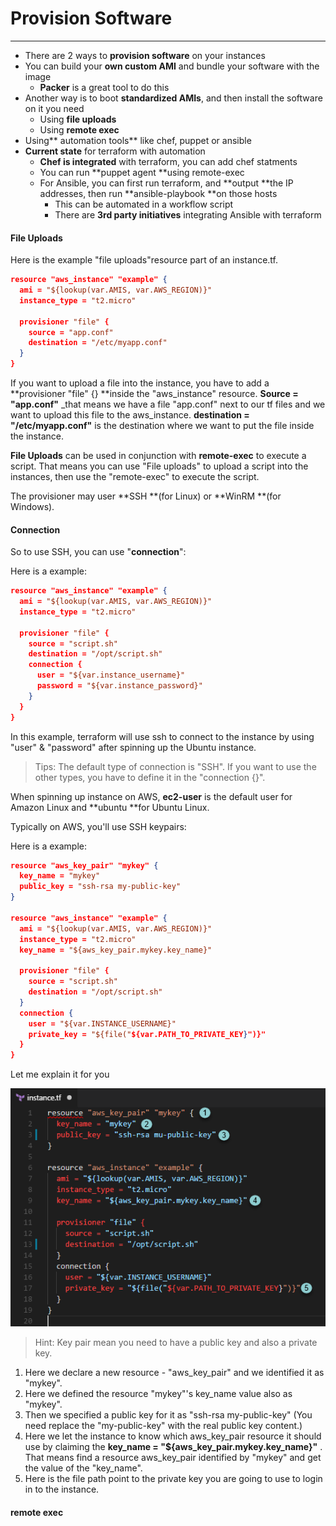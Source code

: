 # Provision Software

---

* There are 2 ways to **provision software** on your instances
* You can build your **own custom AMI** and bundle your software with the image
  * **Packer** is a great tool to do this
* Another way is to boot **standardized AMIs**, and then install the software on it you need
  * Using **file uploads**
  * Using **remote exec**
* Using** automation tools** like chef, puppet or ansible
* **Current state** for terraform with automation
  * **Chef is integrated** with terraform, you can add chef statments
  * You can run **puppet agent **using remote-exec
  * For Ansible, you can first run terraform, and **output **the IP addresses, then run **ansible-playbook **on those hosts
    * This can be automated in a workflow script
    * There are **3rd party initiatives** integrating Ansible with terraform

#### File Uploads

Here is the example "file uploads"resource part of an instance.tf.

```json
resource "aws_instance" "example" {
  ami = "${lookup(var.AMIS, var.AWS_REGION)}"
  instance_type = "t2.micro"

  provisioner "file" {
    source = "app.conf"
    destination = "/etc/myapp.conf"
  }
}
```

If you want to upload a file into the instance, you have to add a **provisioner "file" {} **inside the "aws\_instance" resource. **Source = "app.conf"** \_that means we have a file "app.conf" next to our tf files and we want to upload this file to the aws\_instance. **destination = "/etc/myapp.conf"** is the destination where we want to put the file inside the instance.

**File Uploads** can be used in conjunction with **remote-exec** to execute a script. That means you can use "File uploads" to upload a script into the instances, then use the "remote-exec" to execute the script.

The provisioner may user **SSH **\(for Linux\) or **WinRM **\(for Windows\).

#### Connection

So to use SSH, you can use "**connection**":

Here is a example:

```json
resource "aws_instance" "example" {
  ami = "${lookup(var.AMIS, var.AWS_REGION)}"
  instance_type = "t2.micro"

  provisioner "file" {
    source = "script.sh"
    destination = "/opt/script.sh"
    connection {
      user = "${var.instance_username}"
      password = "${var.instance_password}"
    }
  }
}
```

In this example, terraform will use ssh to connect to the instance by using "user" & "password" after spinning up the Ubuntu instance.

> Tips: The default type of connection is "SSH". If you want to use the other types, you have to define it in the "connection {}".

When spinning up instance on AWS, **ec2-user** is the default user for Amazon Linux and **ubuntu **for Ubuntu Linux.

Typically on AWS, you'll use SSH keypairs:

Here is a example:

```json
resource "aws_key_pair" "mykey" {
  key_name = "mykey"
  public_key = "ssh-rsa my-public-key"
}

resource "aws_instance" "example" {
  ami = "${lookup(var.AMIS, var.AWS_REGION)}"
  instance_type = "t2.micro"
  key_name = "${aws_key_pair.mykey.key_name}"

  provisioner "file" {
    source = "script.sh"
    destination = "/opt/script.sh"
  }
  connection {
    user = "${var.INSTANCE_USERNAME}"
    private_key = "${file("${var.PATH_TO_PRIVATE_KEY}")}"
  }
}
```

Let me explain it for you 

![](/images/ps-sshkeypairexplain.png)

> Hint: Key pair mean you need to have a public key and also a private key.

1. Here we declare a new resource - "aws\_key\_pair"  and we identified it as "mykey".
2. Here we defined the resource "mykey"'s  key\_name value also as "mykey".
3. Then we specified a public key for it as "ssh-rsa my-public-key" \(You need replace the "my-public-key" with the real public key content.\)
4. Here we let the instance to know which aws\_key\_pair resource it should use by claiming the **key\_name = "${aws\_key\_pair.mykey.key\_name}"** . That means find a resource aws\_key_pair identified by "mykey" and get the value of the "key_name".
5. Here is the file path point to the private key you are going to use to login in to the instance.

#### remote exec




